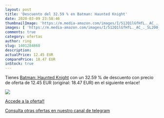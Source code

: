 ```yaml
---
layout: post
title: 'Descuento del 32.59 % en Batman: Haunted Knight'
date: 2020-03-09 23:58:46
thumbnailImage: 'https://m.media-amazon.com/images/I/512Q1lGfHfL._AC_._SL200_.jpg'
images: [ 'https://m.media-amazon.com/images/I/512Q1lGfHfL._AC_._SL200_.jpg' ]
comments: true
category: ofertas
author: ring
slug: 1401284868
description:
actualPrice: 12.45 EUR
comparePrice: 18.47 EUR
inStock: true
---
```


Tienes [Batman: Haunted Knight](https://www.amazon.es/dp/1401284868/?tag=redken-21) con un 32.59 % de descuento con precio de oferta de 12.45 EUR (original: 18.47 EUR) en el siguiente enlace!

[![](https://m.media-amazon.com/images/I/512Q1lGfHfL._AC_._SL200_.jpg)](https://www.amazon.es/dp/1401284868/?tag=redken-21)

[Accede a la oferta!!](https://www.amazon.es/dp/1401284868/?tag=redken-21)

[Consulta otras ofertas en nuestro canal de telegram](https://t.me/s/ofertas25)
